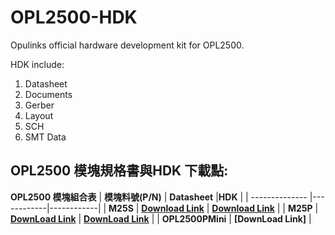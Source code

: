 # OPL2500-HDK
Opulinks official hardware development kit for OPL2500.

HDK include:
1. Datasheet
2. Documents  
3. Gerber  
4. Layout  
5. SCH  
6. SMT Data  

## OPL2500 模塊規格書與HDK 下載點:

**OPL2500 模塊組合表**
| **模塊料號(P/N)**    | **Datasheet** |**HDK** |
| -------------- |------------|------------|
| **M25S**      | **[Download Link](https://github.com/Opulinks-Tech/OPL2500A0-HDK/blob/main/OPL2500S-i5006_OP25%20datasheet_DSCN_1.0.pdf)**  | **[Download Link](https://github.com/Opulinks-Tech/OPL2500A0-HDK/blob/main/M25S%20V2.1.rar)**  |
| **M25P**      | **[DownLoad Link](https://github.com/Opulinks-Tech/OPL2500A0-HDK/blob/main/OPL2500P-i5005_OP25_ePA%20datasheet_DSCN_1.0.pdf)** | **[DownLoad Link](https://github.com/Opulinks-Tech/OPL2500A0-HDK/blob/main/M25P%20V2.1)** | 
| **OPL2500PMini**  | **[DownLoad Link]** |
